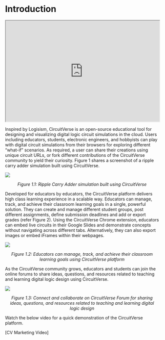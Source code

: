 # Introduction

<p style="text-align:center">
          <iframe width="100%" height="330px" src="https://circuitverse.org/simulator/embed/701" id="projectPreview" scrolling="no" webkitAllowFullScreen mozAllowFullScreen allowFullScreen> </iframe>
  </p>
Inspired by Logisism, CircuitVerse is an open-source educational tool for designing and visualizing digital logic circuit simulations in the cloud. Users including educators, students, electronic engineers, and hobbyists can play with digital circuit simulations from their browsers for exploring different “what-if” scenarios. As required, a user can share their creations using unique circuit URLs, or fork different contributions of the CircuitVerse community to yield their curiosity. Figure 1 shares a screenshot of a ripple carry adder simulation built using CircuitVerse.

![](/images/img_chapter1/Ripplecarryadder.png)

<div align="center"><em>Figure 1.1: Ripple Carry Adder simulation built using CircuitVerse</em></div>

Developed for educators by educators, the CircuitVerse platform delivers high class learning experience in a scalable way. Educators can manage, track, and achieve their classroom learning goals  in a single, powerful solution. They can create and manage different student groups, post different assignments, define submission deadlines and add or export grades (refer Figure 2). Using the CircuitVerse Chrome extension, educators can embed live circuits in their Google Slides and demonstrate concepts without navigating across different tabs. Alternatively, they can also export images or embed iFrames within their webpages. 

![](/images/img_chapter1/image85.png)

<div align="center"><em>Figure 1.2: Educators can manage, track, and achieve their classroom learning goals using CircuitVerse platform</em></div>

As the CircuitVerse community grows, educators and students can join the online forums to share ideas, questions, and resources related to teaching and learning digital logic design using CircuitVerse.

![](/images/img_chapter1/1.3.png)

<div align="center"><em>Figure 1.3: Connect and collaborate on CircuitVerse Forum for sharing ideas, questions, and resources related to teaching and learning digital logic design</em></div>

Watch the below video for a quick demonstration of the CircuitVerse platform.

[CV Marketing Video]
